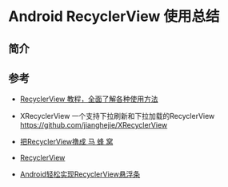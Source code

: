 # Android RecyclerView 使用总结

## 简介

## 参考

* [RecyclerView 教程，全面了解各种使用方法](https://blog.csdn.net/xx326664162/article/details/61199895)

* XRecyclerView	一个支持下拉刷新和下拉加载的RecyclerView	https://github.com/jianghejie/XRecyclerView

* [把RecyclerView撸成 马 蜂 窝](http://www.jianshu.com/p/6c78a5a07db5)

* [RecyclerView](http://antonioleiva.com/recyclerview-listener/)

* [Android轻松实现RecyclerView悬浮条](http://www.jianshu.com/p/fe69a53502ab)
